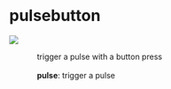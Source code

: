 
<a name=pulsebutton></a><br>
# <b>pulsebutton</b>
<img src="https://www.bespokesynth.com/docs/screenshots/pulsebutton.png"><br>
<div style="display:inline-block;margin-left:50px;">
trigger a pulse with a button press<br/><br/>
<b>pulse</b>: trigger a pulse<br>
